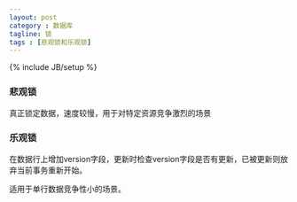 ```yaml
---
layout: post
category : 数据库
tagline: 锁
tags : [悲观锁和乐观锁]
---
```

{% include JB/setup %}

### 悲观锁
真正锁定数据，速度较慢，用于对特定资源竞争激烈的场景

### 乐观锁
在数据行上增加version字段，更新时检查version字段是否有更新，已被更新则放弃当前事务重新开始。

适用于单行数据竞争性小的场景。